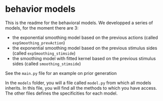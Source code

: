 # behavior models

This is the readme for the behavioral models. We developped a series of models, for the moment there are 3:
- the exponential smoothing model based on the previous actions (called `expSmoothing_prevAction`)
- the exponential smoothing model based on the previous stimulus sides (called `expSmoothing_stimside`)
- the smoothing model with fitted kernel based on the previous stimulus sides (called `smoothing_stimside`)

See the `main.py` file for an example on prior generation

In the `models` folder, you will a file called `model.py` from which all models inherits. In this file, you will find all the methods to which you have access. The other files defines the specificities for each model.
